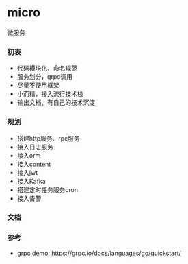 # micro
微服务

### 初衷
- 代码模块化、命名规范
- 服务划分，grpc调用
- 尽量不使用框架
- 小而精，接入流行技术栈
- 输出文档，有自己的技术沉淀

### 规划
- 搭建http服务、rpc服务
- 接入日志服务
- 接入orm
- 接入content
- 接入jwt
- 接入Kafka
- 搭建定时任务服务cron
- 接入告警

### 文档

### 参考
- grpc demo: https://grpc.io/docs/languages/go/quickstart/